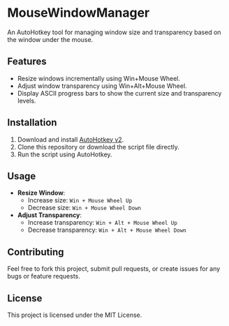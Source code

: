 # MouseWindowManager

An AutoHotkey tool for managing window size and transparency based on the window under the mouse.

## Features

- Resize windows incrementally using Win+Mouse Wheel.
- Adjust window transparency using Win+Alt+Mouse Wheel.
- Display ASCII progress bars to show the current size and transparency levels.

## Installation

1. Download and install [AutoHotkey v2](https://www.autohotkey.com/download/).
2. Clone this repository or download the script file directly.
3. Run the script using AutoHotkey.

## Usage

- **Resize Window**:
  - Increase size: `Win + Mouse Wheel Up`
  - Decrease size: `Win + Mouse Wheel Down`
- **Adjust Transparency**:
  - Increase transparency: `Win + Alt + Mouse Wheel Up`
  - Decrease transparency: `Win + Alt + Mouse Wheel Down`

## Contributing

Feel free to fork this project, submit pull requests, or create issues for any bugs or feature requests.

## License

This project is licensed under the MIT License.

